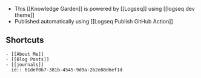 - This [[Knowledge Garden]] is powered by [[Logseq]] using [[logseq dev theme]]
- Published automatically using  [[Logseq Publish GitHub Action]]
## Shortcuts
	- [[About Me]]
	- [[Blog Posts]]
	- [[journals]]
	  id:: 61def0b7-381b-4545-9d9a-2b2e88d6ef1d
